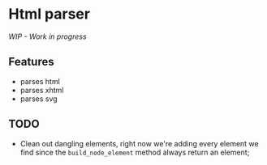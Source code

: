 # Html parser

_WIP - Work in progress_

## Features

- parses html
- parses xhtml
- parses svg

## TODO

- Clean out dangling elements, right now we're adding every element we find since the `build_node_element` method always return an element;
